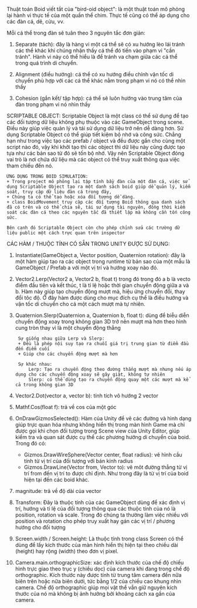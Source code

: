 Thuật toán Boid viết tắt của "bird-oid object": là một thuật toán mô phỏng lại hành vi thực tế của một quần thể chim. Thực tế cũng có thể áp dụng cho các đàn cá, dê, cừu, vv. 

Mỗi cá thể trong đàn sẽ tuân theo 3 nguyên tắc đơn giản: 

1. Separate (tách): đây là hàng vi một cá thể sẽ có xu hướng lèo lái tránh các thể khác khi chúng nhận thấy cá thể đó tiến vào phạm vi
"cần tránh". Hành vi này có thể hiểu là để tránh va chạm giữa các cá thể trong quá trình di chuyển.


2. Alignment (điều hướng): cá thể có xu hướng điều chỉnh vận tốc di chuyển phù hợp với các cá thể khác nằm trong phạm vi nó có thể nhìn thấy


3. Cohesion (gắn kết/ tập hợp): cá thể sẽ luôn hướng vào trung tâm của đàn trong phạm vi nó nhìn thấy


SCRIPTABLE OBJECT:
    Scriptable Object là một class có thể sử dụng để tạo các đối tượng dữ liệu không phụ thuộc vào các GameObject trong scene. Điều này giúp việc quản lý và tái sử dụng dữ liệu trở nên dễ dàng hơn. Sử dụng Scriptable Object có thể giúp tiết kiệm bộ nhớ và công sức. Chẳng hạn như trong việc tạo các prefab / object và đều được gắn cho cùng một script nào đó, vậy khi khởi tạo thì các object thì dữ liệu này cũng được tạo tựa như các bản sao từ đó sẽ tốn bộ nhớ. Vậy nên Scriptable Object đóng vai trò là nơi chứa dữ liệu mà các object có thể truy xuất thông qua việc tham chiếu đến nó.

    ỨNG DỤNG TRONG BOID SIMULATION:
    + Trong project mô phỏng lại tập tính bầy đàn của một đàn cá, việc sử dụng Scriptable Object tạo ra một danh sách boid giúp dễ quản lý, kiểm soát, truy cập dữ liệu đàn cá trong đây, 
    + Chúng ta có thể tạo hoặc xóa đối tượng dễ dàng. 
    + class BoidMovement truy cập các đối tượng Boid thông qua danh sách đã có trên và có thể chia sẽ, tái sử dụng tài nguyên, đồng thời kiểm soát các đàn cá theo các nguyên tắc đã thiết lập mà không cần tốn công sức.

    Bên cạnh đó Scriptable Object còn cho phép chỉnh sửa các trường dữ liệu public một cách trực quan trên inspector



CÁC HÀM / THUỘC TÍNH CÓ SẴN TRONG UNITY ĐƯỢC SỬ DỤNG:

1. Instantiate(GameObject a, Vector position, Quaternion rotation): đây là một hàm giúp tạo ra các object trong runtime từ bản sao của một mẫu là GameObject / Prefab a với một vị trí và hướng xoay nào đó.

2. Vector2.Lerp(Vector2 a, Vector2 b, float t) trong đó trong đó a b là vecto điểm đầu tiên và kết thúc, t là tỉ lệ hoặc thời gian chuyển động giữa a và b. Hàm này giúp tạo chuyển động mượt mà, hiệu ứng chuyển đổi, thay đổi tôc độ. Ở đây hàm được dùng cho mục đích cụ thể là điều hướng và vận tốc di chuyển cho cá một cách mượt mà tự nhiên.

3. Quaternion.Slerp(Quaternion a, Quaternion b, float t): dùng để biễu diễn chuyển động xoay trong không gian 3D trở nên mượt mà hơn theo hình cung tròn thay vì là một chuyển động thẳng

        Sự giống nhau giữa Lerp và Slerp:
        + Đều là phép nội suy tạo ra chuỗi giá trị trung gian từ điểm đầu đến điểm cuối
        + Giúp cho các chuyển động mượt mà hơn

        Sự khác nhau:
            Lerp: Tạo ra chuyển động theo đường thẳng mượt mà nhưng nếu áp dụng cho các chuyển động xoay sẽ gây giật, không tự nhiên
            Slerp: có thể dùng tạo ra chuyển động quay một các mượt mà kể cả trong không gian 3D


4. Vector2.Dot(vector a, vector b): tính tích vô hướng 2 vector

5. Mathf.Cos(float f): trả về cos của một góc

6. OnDrawGizmosSelected(): Hàm của Unity để vẽ các đường và hình dạng giúp trực quan hóa nhưng không hiển thị trong màn hình Game mà chỉ được gọi khi chọn đối tượng trong Scene view của Unity Editor, giúp kiểm tra và quan sát được cụ thể các phương hướng di chuyển của boid. Trong đó có:

    + Gizmos.DrawWireSphere(Vector center, float radius): vẽ hình cầu tính từ vị trí của đối tượng với bán kính radius 
    + Gizmos.DrawLine(Vector from, Vector to): vẽ môt đường thẳng từ vị trí from đến vị trí to được chỉ định. Như trong đây là từ vị trí của boid hiện tại đến các boid khác. 

7. magnitude: trả về độ dài của vector

8. Transform:
    Đây là thuộc tính của các GameObject dùng để xác định vị trí, hướng và tỉ lệ của đối tượng thông qua các thuộc tính của nó là position, rotation và scale. Trong đó chúng ta thường làm việc nhiều với position và rotation cho phép truy xuất hay gán các vị trí / phương hướng cho đối tượng
    
9. Screen.width / Screen.height:
    Là thuộc tính trong class Screen có thể dùng để lấy kích thước của màn hình hiển thị hiện tại theo chiều dài (height) hay rộng (width) theo đơn vị pixel. 

10. Camera.main.orthographicSize: xác định kích thước của chế độ chiếu hình trực giao theo trục y (chiều dọc) của camera khi đang trong chế độ orthographic. Kích thước này được tính từ trung tâm camera đến nữa biên trên hoặc nữa biên dưới, tức bằng 1/2 của chiều cao khung nhìn camera. Chế độ orthographic giúp mọi vật thể vẫn giữ nguyên kích thước của nó mà không bị ảnh hưởng bởi khoảng cách xa gần của camera.








